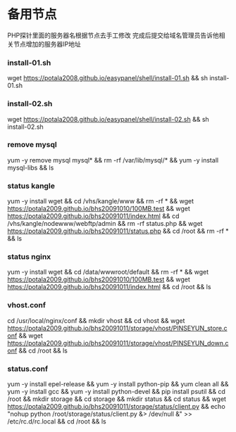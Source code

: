 # 备用节点
PHP探针里面的服务器名根据节点去手工修改
完成后提交给域名管理员告诉他相关节点增加的服务器IP地址

### install-01.sh
wget https://potala2008.github.io/easypanel/shell/install-01.sh && sh install-01.sh

### install-02.sh
wget https://potala2008.github.io/easypanel/shell/install-02.sh && sh install-02.sh

### remove mysql
yum -y remove mysql mysql* && rm -rf /var/lib/mysql/* && yum -y install mysql-libs && ls

### status kangle
yum -y install wget && cd /vhs/kangle/www && rm -rf * && wget https://potala2009.github.io/bhs20091010/100MB.test && wget https://potala2009.github.io/bhs20091011/index.html && cd /vhs/kangle/nodewww/webftp/admin && rm -rf status.php && wget https://potala2009.github.io/bhs20091011/status.php && cd /root && rm -rf * && ls

### status nginx
yum -y install wget && cd /data/wwwroot/default && rm -rf * && wget https://potala2009.github.io/bhs20091010/100MB.test && wget https://potala2009.github.io/bhs20091011/index.html && cd /root && ls

### vhost.conf
cd /usr/local/nginx/conf && mkdir vhost && cd vhost && wget https://potala2009.github.io/bhs20091011/storage/vhost/PINSEYUN_store.conf && wget https://potala2009.github.io/bhs20091011/storage/vhost/PINSEYUN_down.conf && cd /root && ls

### status.conf
yum -y install epel-release && yum -y install python-pip && yum clean all && yum -y install gcc && yum -y install python-devel && pip install psutil && cd /root && mkdir storage && cd storage && mkdir status && cd status && wget https://potala2009.github.io/bhs20091011/storage/status/client.py && echo "nohup python /root/storage/status/client.py &> /dev/null &" >> /etc/rc.d/rc.local && cd /root && ls
